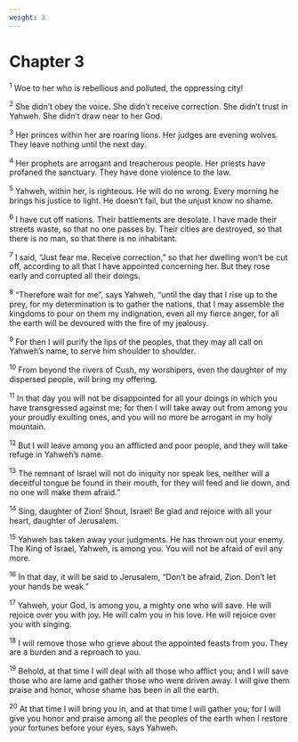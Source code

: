 ```yaml
---
weight: 3
---
```


# Chapter 3

<sup>1</sup> Woe to her who is rebellious and polluted, the oppressing city! 

<sup>2</sup> She didn’t obey the voice. She didn’t receive correction. She didn’t trust in Yahweh. She didn’t draw near to her God. 

<sup>3</sup> Her princes within her are roaring lions. Her judges are evening wolves. They leave nothing until the next day. 

<sup>4</sup> Her prophets are arrogant and treacherous people. Her priests have profaned the sanctuary. They have done violence to the law. 

<sup>5</sup> Yahweh, within her, is righteous. He will do no wrong. Every morning he brings his justice to light. He doesn’t fail, but the unjust know no shame. 

<sup>6</sup> I have cut off nations. Their battlements are desolate. I have made their streets waste, so that no one passes by. Their cities are destroyed, so that there is no man, so that there is no inhabitant. 

<sup>7</sup> I said, “Just fear me. Receive correction,” so that her dwelling won’t be cut off, according to all that I have appointed concerning her. But they rose early and corrupted all their doings. 

<sup>8</sup> “Therefore wait for me”, says Yahweh, “until the day that I rise up to the prey, for my determination is to gather the nations, that I may assemble the kingdoms to pour on them my indignation, even all my fierce anger, for all the earth will be devoured with the fire of my jealousy. 

<sup>9</sup> For then I will purify the lips of the peoples, that they may all call on Yahweh’s name, to serve him shoulder to shoulder. 

<sup>10</sup> From beyond the rivers of Cush, my worshipers, even the daughter of my dispersed people, will bring my offering. 

<sup>11</sup> In that day you will not be disappointed for all your doings in which you have transgressed against me; for then I will take away out from among you your proudly exulting ones, and you will no more be arrogant in my holy mountain. 

<sup>12</sup> But I will leave among you an afflicted and poor people, and they will take refuge in Yahweh’s name. 

<sup>13</sup> The remnant of Israel will not do iniquity nor speak lies, neither will a deceitful tongue be found in their mouth, for they will feed and lie down, and no one will make them afraid.” 

<sup>14</sup> Sing, daughter of Zion! Shout, Israel! Be glad and rejoice with all your heart, daughter of Jerusalem. 

<sup>15</sup> Yahweh has taken away your judgments. He has thrown out your enemy. The King of Israel, Yahweh, is among you. You will not be afraid of evil any more. 

<sup>16</sup> In that day, it will be said to Jerusalem, “Don’t be afraid, Zion. Don’t let your hands be weak.” 

<sup>17</sup> Yahweh, your God, is among you, a mighty one who will save. He will rejoice over you with joy. He will calm you in his love. He will rejoice over you with singing. 

<sup>18</sup> I will remove those who grieve about the appointed feasts from you. They are a burden and a reproach to you. 

<sup>19</sup> Behold, at that time I will deal with all those who afflict you; and I will save those who are lame and gather those who were driven away. I will give them praise and honor, whose shame has been in all the earth. 

<sup>20</sup> At that time I will bring you in, and at that time I will gather you; for I will give you honor and praise among all the peoples of the earth when I restore your fortunes before your eyes, says Yahweh. 

